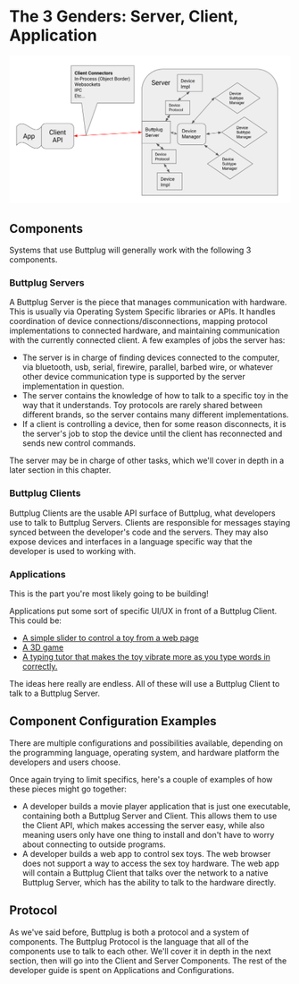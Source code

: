 # The 3 Genders: Server, Client, Application

![Buttplug Architecture Diagram](./architecture.png)

## Components

Systems that use Buttplug will generally work with the following 3 components.

### Buttplug Servers

A Buttplug Server is the piece that manages communication with hardware. This is usually via Operating System Specific libraries or APIs. It handles coordination of device connections/disconnections, mapping protocol implementations to connected hardware, and maintaining communication with the currently connected client. A few examples of jobs the server has:

- The server is in charge of finding devices connected to the computer, via bluetooth, usb, serial, firewire, parallel, barbed wire, or whatever other device communication type is supported by the server implementation in question.
- The server contains the knowledge of how to talk to a specific toy in the way that it understands. Toy protocols are rarely shared between different brands, so the server contains many different implementations.
- If a client is controlling a device, then for some reason disconnects, it is the server's job to stop the device until the client has reconnected and sends new control commands.

The server may be in charge of other tasks, which we'll cover in depth in a later section in this chapter. 

### Buttplug Clients

Buttplug Clients are the usable API surface of Buttplug, what developers use to talk to Buttplug Servers. Clients are responsible for messages staying synced between the developer's code and the servers. They may also expose devices and interfaces in a language specific way that the developer is used to working with.

### Applications

This is the part you're most likely going to be building!

Applications put some sort of specific UI/UX in front of a Buttplug Client. This could be:

-   [A simple slider to control a toy from a web page](https://playground.buttplug.world)
-   [A 3D game](https://www.youtube.com/watch?v=rAYdo1vDNak)
-   [A typing tutor that makes the toy vibrate more as you type words in correctly.](https://curiousjp.itch.io/caveman-bios-teaches-erotic-typing)

The ideas here really are endless. All of these will use a Buttplug Client to talk to a Buttplug Server.

## Component Configuration Examples

There are multiple configurations and possibilities available, depending on the programming language, operating system, and hardware platform the developers and users choose.

Once again trying to limit specifics, here's a couple of examples of how these pieces might go together:

-   A developer builds a movie player application that is just one executable, containing both a Buttplug Server and Client. This allows them to use the Client API, which makes accessing the server easy, while also meaning users only have one thing to install and don't have to worry about connecting to outside programs.
-   A developer builds a web app to control sex toys. The web browser does not support a way to access the sex toy hardware. The web app will contain a Buttplug Client that talks over the network to a native Buttplug Server, which has the ability to talk to the hardware directly.

## Protocol

As we've said before, Buttplug is both a protocol and a system of components. The Buttplug Protocol is the language that all of the components use to talk to each other. We'll cover it in depth in the next section, then will go into the Client and Server Components. The rest of the developer guide is spent on Applications and Configurations.
